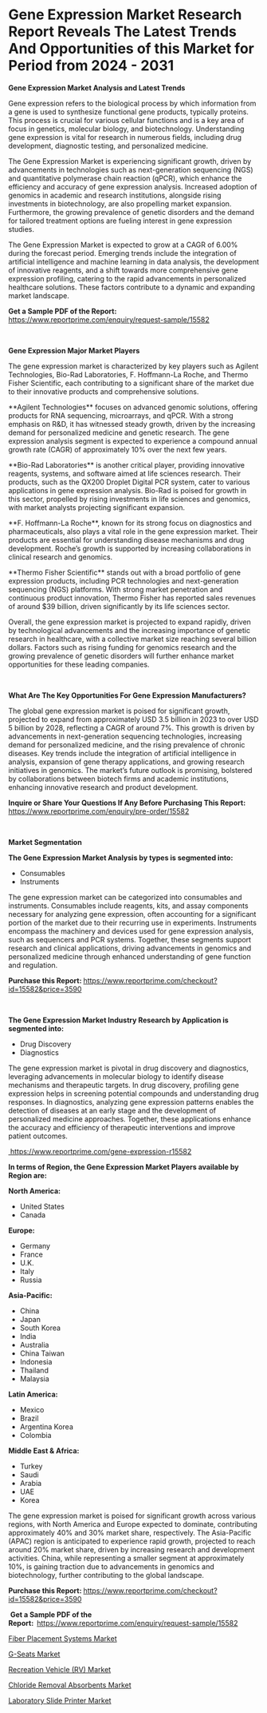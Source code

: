 <p><h1>Gene Expression Market Research Report Reveals The Latest Trends And Opportunities of this Market for Period from 2024 - 2031</h1></p><p><strong>Gene Expression Market Analysis and Latest Trends</strong></p>
<p><p>Gene expression refers to the biological process by which information from a gene is used to synthesize functional gene products, typically proteins. This process is crucial for various cellular functions and is a key area of focus in genetics, molecular biology, and biotechnology. Understanding gene expression is vital for research in numerous fields, including drug development, diagnostic testing, and personalized medicine.</p><p>The Gene Expression Market is experiencing significant growth, driven by advancements in technologies such as next-generation sequencing (NGS) and quantitative polymerase chain reaction (qPCR), which enhance the efficiency and accuracy of gene expression analysis. Increased adoption of genomics in academic and research institutions, alongside rising investments in biotechnology, are also propelling market expansion. Furthermore, the growing prevalence of genetic disorders and the demand for tailored treatment options are fueling interest in gene expression studies.</p><p>The Gene Expression Market is expected to grow at a CAGR of 6.00% during the forecast period. Emerging trends include the integration of artificial intelligence and machine learning in data analysis, the development of innovative reagents, and a shift towards more comprehensive gene expression profiling, catering to the rapid advancements in personalized healthcare solutions. These factors contribute to a dynamic and expanding market landscape.</p></p>
<p><strong>Get a Sample PDF of the Report:&nbsp;</strong> <a href="https://www.reportprime.com/enquiry/request-sample/15582?utm_campaign=1332&utm_medium=2&utm_source=Github&utm_content=ia&utm_term=11102024&utm_id=gene-expression">https://www.reportprime.com/enquiry/request-sample/15582</a></p>
<p>&nbsp;</p>
<p><strong>Gene Expression Major Market Players</strong></p>
<p><p>The gene expression market is characterized by key players such as Agilent Technologies, Bio-Rad Laboratories, F. Hoffmann-La Roche, and Thermo Fisher Scientific, each contributing to a significant share of the market due to their innovative products and comprehensive solutions.</p><p>**Agilent Technologies** focuses on advanced genomic solutions, offering products for RNA sequencing, microarrays, and qPCR. With a strong emphasis on R&D, it has witnessed steady growth, driven by the increasing demand for personalized medicine and genetic research. The gene expression analysis segment is expected to experience a compound annual growth rate (CAGR) of approximately 10% over the next few years.</p><p>**Bio-Rad Laboratories** is another critical player, providing innovative reagents, systems, and software aimed at life sciences research. Their products, such as the QX200 Droplet Digital PCR system, cater to various applications in gene expression analysis. Bio-Rad is poised for growth in this sector, propelled by rising investments in life sciences and genomics, with market analysts projecting significant expansion.</p><p>**F. Hoffmann-La Roche**, known for its strong focus on diagnostics and pharmaceuticals, also plays a vital role in the gene expression market. Their products are essential for understanding disease mechanisms and drug development. Roche’s growth is supported by increasing collaborations in clinical research and genomics.</p><p>**Thermo Fisher Scientific** stands out with a broad portfolio of gene expression products, including PCR technologies and next-generation sequencing (NGS) platforms. With strong market penetration and continuous product innovation, Thermo Fisher has reported sales revenues of around $39 billion, driven significantly by its life sciences sector.</p><p>Overall, the gene expression market is projected to expand rapidly, driven by technological advancements and the increasing importance of genetic research in healthcare, with a collective market size reaching several billion dollars. Factors such as rising funding for genomics research and the growing prevalence of genetic disorders will further enhance market opportunities for these leading companies.</p></p>
<p>&nbsp;</p>
<p><strong>What Are The Key Opportunities For Gene Expression Manufacturers?</strong></p>
<p><p>The global gene expression market is poised for significant growth, projected to expand from approximately USD 3.5 billion in 2023 to over USD 5 billion by 2028, reflecting a CAGR of around 7%. This growth is driven by advancements in next-generation sequencing technologies, increasing demand for personalized medicine, and the rising prevalence of chronic diseases. Key trends include the integration of artificial intelligence in analysis, expansion of gene therapy applications, and growing research initiatives in genomics. The market’s future outlook is promising, bolstered by collaborations between biotech firms and academic institutions, enhancing innovative research and product development.</p></p>
<p><strong>Inquire or Share Your Questions If Any Before Purchasing This Report:</strong> <a href="https://www.reportprime.com/enquiry/pre-order/15582?utm_campaign=1332&utm_medium=2&utm_source=Github&utm_content=ia&utm_term=11102024&utm_id=gene-expression">https://www.reportprime.com/enquiry/pre-order/15582</a></p>
<p>&nbsp;</p>
<p><strong>Market Segmentation</strong></p>
<p><strong>The Gene Expression Market Analysis by types is segmented into:</strong></p>
<p><ul><li>Consumables</li><li>Instruments</li></ul></p>
<p><p>The gene expression market can be categorized into consumables and instruments. Consumables include reagents, kits, and assay components necessary for analyzing gene expression, often accounting for a significant portion of the market due to their recurring use in experiments. Instruments encompass the machinery and devices used for gene expression analysis, such as sequencers and PCR systems. Together, these segments support research and clinical applications, driving advancements in genomics and personalized medicine through enhanced understanding of gene function and regulation.</p></p>
<p><strong>Purchase this Report:&nbsp;</strong><a href="https://www.reportprime.com/checkout?id=15582&price=3590&utm_campaign=1332&utm_medium=2&utm_source=Github&utm_content=ia&utm_term=11102024&utm_id=gene-expression">https://www.reportprime.com/checkout?id=15582&price=3590</a></p>
<p>&nbsp;</p>
<p><strong>The Gene Expression Market Industry Research by Application is segmented into:</strong></p>
<p><ul><li>Drug Discovery</li><li>Diagnostics</li></ul></p>
<p><p>The gene expression market is pivotal in drug discovery and diagnostics, leveraging advancements in molecular biology to identify disease mechanisms and therapeutic targets. In drug discovery, profiling gene expression helps in screening potential compounds and understanding drug responses. In diagnostics, analyzing gene expression patterns enables the detection of diseases at an early stage and the development of personalized medicine approaches. Together, these applications enhance the accuracy and efficiency of therapeutic interventions and improve patient outcomes.</p></p>
<p><a href="https://www.reportprime.com/gene-expression-r15582?utm_campaign=1332&utm_medium=2&utm_source=Github&utm_content=ia&utm_term=11102024&utm_id=gene-expression">&nbsp;https://www.reportprime.com/gene-expression-r15582</a></p>
<p><strong>In terms of Region, the Gene Expression Market Players available by Region are:</strong></p>
<p>
    <p> <strong> North America: </strong>
        <ul>
            <li>United States</li>
            <li>Canada</li>
        </ul>
        </p> 
    <p> <strong> Europe: </strong>
        <ul>
            <li>Germany</li>
            <li>France</li>
            <li>U.K.</li>
            <li>Italy</li>
            <li>Russia</li>
        </ul>
        </p> 
    <p> <strong> Asia-Pacific: </strong>
        <ul>
            <li>China</li>
            <li>Japan</li>
            <li>South Korea</li>
            <li>India</li>
            <li>Australia</li>
            <li>China Taiwan</li>
            <li>Indonesia</li>
            <li>Thailand</li>
            <li>Malaysia</li>
        </ul>
        </p> 
    <p> <strong> Latin America: </strong>
        <ul>
            <li>Mexico</li>
            <li>Brazil</li>
            <li>Argentina Korea</li>
            <li>Colombia</li>
        </ul>
        </p> 
    <p> <strong> Middle East & Africa: </strong>
        <ul>
            <li>Turkey</li>
            <li>Saudi</li>
            <li>Arabia</li>
            <li>UAE</li>
            <li>Korea</li>
        </ul>
    </p>
    </p>
<p><p>The gene expression market is poised for significant growth across various regions, with North America and Europe expected to dominate, contributing approximately 40% and 30% market share, respectively. The Asia-Pacific (APAC) region is anticipated to experience rapid growth, projected to reach around 20% market share, driven by increasing research and development activities. China, while representing a smaller segment at approximately 10%, is gaining traction due to advancements in genomics and biotechnology, further contributing to the global landscape.</p></p>
<p><strong>Purchase this Report: </strong><a href="https://www.reportprime.com/checkout?id=15582&price=3590&utm_campaign=1332&utm_medium=2&utm_source=Github&utm_content=ia&utm_term=11102024&utm_id=gene-expression">https://www.reportprime.com/checkout?id=15582&price=3590</a></p>
<p>&nbsp;<strong>Get a Sample PDF of the Report:&nbsp;&nbsp;</strong><a href="https://www.reportprime.com/enquiry/request-sample/15582?utm_campaign=1332&utm_medium=2&utm_source=Github&utm_content=ia&utm_term=11102024&utm_id=gene-expression">https://www.reportprime.com/enquiry/request-sample/15582</a></p>
<p><strong></strong></p>
<p><p><a href="https://www.linkedin.com/pulse/fiber-placement-systems-market-size-growing-cagr-105-report-covers-lxbce?utm_campaign=1332&utm_medium=2&utm_source=Github&utm_content=ia&utm_term=11102024&utm_id=gene-expression">Fiber Placement Systems Market</a></p><p><a href="https://www.linkedin.com/pulse/g-seats-market-revolution-2024-2031-trends-shaping-icnre?utm_campaign=1332&utm_medium=2&utm_source=Github&utm_content=ia&utm_term=11102024&utm_id=gene-expression">G-Seats Market</a></p><p><a href="https://www.linkedin.com/pulse/strategic-market-insights-global-recreation-vehicle-rv-zkvoe?utm_campaign=1332&utm_medium=2&utm_source=Github&utm_content=ia&utm_term=11102024&utm_id=gene-expression">Recreation Vehicle (RV) Market</a></p><p><a href="https://www.linkedin.com/pulse/chloride-removal-absorbents-market-global-trends-forecast-2024-arjkf?utm_campaign=1332&utm_medium=2&utm_source=Github&utm_content=ia&utm_term=11102024&utm_id=gene-expression">Chloride Removal Absorbents Market</a></p><p><a href="https://www.linkedin.com/pulse/laboratory-slide-printer-market-maturity-analysis-regional-uw1ac?utm_campaign=1332&utm_medium=2&utm_source=Github&utm_content=ia&utm_term=11102024&utm_id=gene-expression">Laboratory Slide Printer Market</a></p></p>